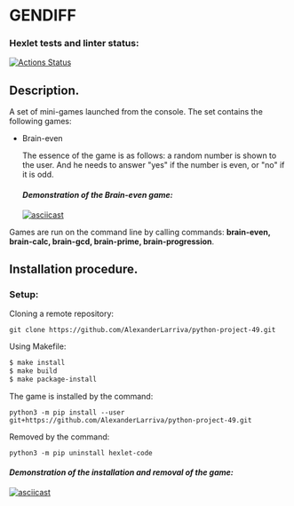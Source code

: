 # **GENDIFF**
### Hexlet tests and linter status:
[![Actions Status](https://github.com/AlexanderLarriva/python-project-50/workflows/hexlet-check/badge.svg)](https://github.com/AlexanderLarriva/python-project-50/actions)


## Description.

<font size = ”1”> A set of mini-games launched from the console.
The set contains the following games:
- Brain-even
  
  The essence of the game is as follows: a random number is shown to the user. And he needs to answer "yes" if the number is even, or "no" if it is odd.
  #### *Demonstration of the Brain-even game:*
  [![asciicast](https://asciinema.org/a/547043.svg)](https://asciinema.org/a/547043)

  
Games are run on the command line by calling commands: **brain-even, brain-calc, brain-gcd, brain-prime, brain-progression**.
</font>

## Installation procedure.

### Setup:

Cloning a remote repository:

`git сlone https://github.com/AlexanderLarriva/python-project-49.git`

Using Makefile:
```bash
$ make install
$ make build
$ make package-install
```

The game is installed by the command:

`python3 -m pip install --user git+https://github.com/AlexanderLarriva/python-project-49.git`

Removed by the command:

`python3 -m pip uninstall hexlet-code`

#### *Demonstration of the installation and removal of the game:*
[![asciicast](https://asciinema.org/a/548973.svg)](https://asciinema.org/a/548973)